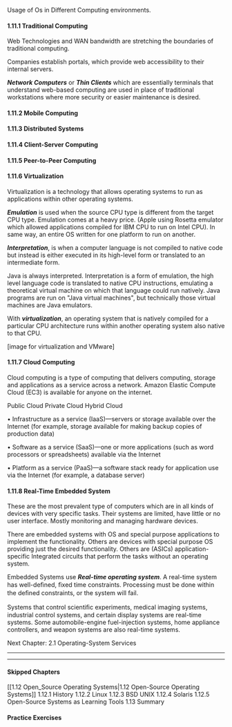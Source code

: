 
Usage of Os in Different Computing environments.


#### 1.11.1 Traditional Computing

Web Technologies and WAN bandwidth are stretching the boundaries of traditional computing.

Companies establish portals, which provide web accessibility to their internal servers.

***Network Computers*** or ***Thin Clients*** which are essentially terminals that understand web-based computing are used in place of traditional workstations where more security or easier maintenance is desired.

#### 1.11.2 Mobile Computing


#### 1.11.3 Distributed Systems


#### 1.11.4 Client-Server Computing


#### 1.11.5 Peer-to-Peer Computing


#### 1.11.6 Virtualization

Virtualization is a technology that allows operating systems to run as applications within other operating systems.

***Emulation***
is used when the source CPU type is different from the target CPU type. Emulation comes at a heavy price. 
(Apple using Rosetta emulator which allowed applications compiled for IBM CPU to run on Intel CPU). 
In same way, an entire OS written for one platform to run on another.

***Interpretation***, is when a computer language is not compiled to native code but instead is either executed in its high-level form or translated to an intermediate form.

Java is always interpreted. Interpretation is a form of emulation, the high level language code is translated to native CPU instructions, emulating a theoretical virtual machine on which that language could run natively.
Java programs are run on "Java virtual machines", but technically those virtual machines are Java emulators.


With ***virtualization***, an operating system that is natively compiled for a particular CPU architecture runs within another operating system also native to that CPU.

[image for virtualization and VMware]



#### 1.11.7 Cloud Computing

Cloud computing is a type of computing that delivers computing, storage and applications as a service across a network.
Amazon Elastic Compute Cloud (EC3) is available for anyone on the internet.

Public Cloud
Private Cloud
Hybrid Cloud

• Infrastructure as a service (IaaS)—servers or storage available over the Internet (for example, storage available for making backup copies of production data)

• Software as a service (SaaS)—one or more applications (such as word processors or spreadsheets) available via the Internet

• Platform as a service (PaaS)—a software stack ready for application use via the Internet (for example, a database server)


#### 1.11.8 Real-Time Embedded System

These are the most prevalent type of computers which are in all kinds of devices with very specific tasks.
Their systems are limited, have little or no user interface. Mostly monitoring and managing hardware devices.

There are embedded systems with OS and special purpose applications to implement the functionality.
Others are devices with special purpose OS providing just the desired functionality.
Others are (ASICs) application-specific Integrated circuits that perform the tasks without an operating system.

Embedded Systems use ***Real-time operating system***.
A real-time system has well-deﬁned, ﬁxed time constraints. Processing
must be done within the deﬁned constraints, or the system will fail.

Systems that control scientiﬁc experiments, medical imaging systems, industrial control systems, and certain display systems are real-time systems. Some automobile-engine fuel-injection systems, home appliance controllers, and weapon systems are also real-time systems.





Next Chapter: 2.1 Operating-System Services

_____
____


#### Skipped Chapters

[[1.12 Open_Source Operating Systems|1.12 Open-Source Operating Systems]]
	1.12.1 History
	1.12.2 Linux
	1.12.3 BSD UNIX
	1.12.4 Solaris
	1.12.5 Open-Source Systems as Learning Tools
1.13 Summary

#### Practice Exercises




